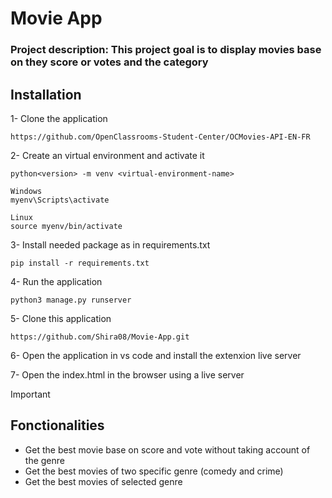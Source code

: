 #  Movie App
### Project description: This project goal is to display movies base on they score or votes and the category

## Installation
1- Clone the application 
```
https://github.com/OpenClassrooms-Student-Center/OCMovies-API-EN-FR
```
2- Create an virtual environment and activate it 
```
python<version> -m venv <virtual-environment-name>

Windows
myenv\Scripts\activate

Linux
source myenv/bin/activate
```
3- Install needed package as in requirements.txt
```
pip install -r requirements.txt
```
4- Run the application
```
python3 manage.py runserver
```
5- Clone this application
```
https://github.com/Shira08/Movie-App.git
```
6- Open the application in vs code and install the extenxion live server

7- Open the index.html in the browser using a live server



> [!Important]
> ## Fonctionalities
> - Get the best movie base on score and vote without taking account of the genre
> - Get the best movies of two specific genre (comedy and crime)
> - Get the best movies of selected genre


